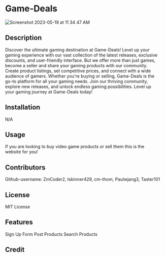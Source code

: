 # Game-Deals

![Screenshot 2023-05-19 at 11 34 47 AM](https://github.com/Taster101/Game-Deals/assets/126508376/c6416716-dabc-4d2e-8d86-09e3e18906e5)

## Description

Discover the ultimate gaming destination at Game-Deals! Level up your gaming experience with our vast collection of the latest releases, exclusive discounts, and user-friendly interface. But we offer more than just games, become a seller and share your gaming products with our community. Create product listings, set competitive prices, and connect with a wide audience of gamers. Whether you're buying or selling, Game-Deals is the go-to platform for all your gaming needs. Join our thriving community, explore new releases, and unlock endless gaming possibilities. Level up your gaming journey at Game-Deals today!


## Installation

N/A

## Usage
If you are looking to buy video game products or sell them this is the website for you!


## Contributors

Github-username: ZmCoder2, tskinner429, cm-thom, Paulwjang3, Taster101


## License

MIT License


## Features

Sign Up Form
Post Products
Search Products


## Credit
